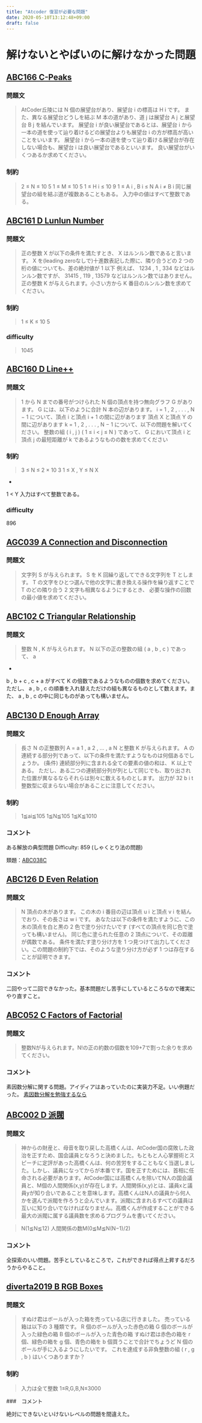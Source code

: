 ```yaml
---
title: "Atcoder 復習が必要な問題"
date: 2020-05-10T13:12:48+09:00
draft: false
---
```


# 解けないとやばいのに解けなかった問題

## [ABC166 C-Peaks](https://atcoder.jp/contests/abc166/tasks/abc166_c)

### 問題文

> AtCoder丘陵には 
N
 個の展望台があり、展望台 
i
 の標高は 
H
i
 です。 また、異なる展望台どうしを結ぶ 
M
 本の道があり、道 
j
 は展望台 
A
j
 と展望台 
B
j
 を結んでいます。
展望台 
i
 が良い展望台であるとは、展望台 
i
 から一本の道を使って辿り着けるどの展望台よりも展望台 
i
 の方が標高が高いことをいいます。 展望台 
i
 から一本の道を使って辿り着ける展望台が存在しない場合も、展望台 
i
 は良い展望台であるといいます。
良い展望台がいくつあるか求めてください。

### 制約

> 2
≤
N
≤
10
5
1
≤
M
≤
10
5
1
≤
H
i
≤
10
9
1
≤
A
i
,
B
i
≤
N
A
i
≠
B
i
同じ展望台の組を結ぶ道が複数あることもある。
入力中の値はすべて整数である。

## [ABC161 D Lunlun Number](https://atcoder.jp/contests/abc161/tasks/abc161_d)

### 問題文

> 正の整数 
X
 が以下の条件を満たすとき、 
X
 はルンルン数であると言います。
X
 を(leading zeroなしで)十進数表記した際に、隣り合うどの 
2
 つの桁の値についても、差の絶対値が 
1
 以下
例えば、 
1234
 , 
1
 , 
334
 などはルンルン数ですが、 
31415
 , 
119
 , 
13579
 などはルンルン数ではありません。
正の整数 
K
 が与えられます。小さい方から 
K
 番目のルンルン数を求めてください。
 
### 制約

> 1
≤
K
≤
10
5

### difficulty

> 1045

## [ABC160 D Line++](https://atcoder.jp/contests/abc160/tasks/abc160_d)

### 問題文

> 1
  から 
N
 までの番号がつけられた 
N
 個の頂点を持つ無向グラフ 
G
 があります。 
G
 には、以下のように合計 
N
 本の辺があります。
i
=
1
,
2
,
.
.
.
,
N
−
1
 について、頂点 
i
 と頂点 
i + 1
 の間に辺があります
頂点 
X
 と頂点 
Y
 の間に辺があります
k
=
1
,
2
,
.
.
.
,
N
−
1
 について、以下の問題を解いてください。
整数の組 
(
i
,
j
)
(
1
≤
i
<
j
≤
N
)
 であって、 
G
 において頂点 
i
 と頂点 
j
 の最短距離が 
k
 であるようなものの数を求めてください
 
### 制約
 
> 3
≤
N
≤
2
×
10
3
1
≤
X
,
Y
≤
N
X
+
1
<
Y
入力はすべて整数である。

### difficulty

896

## [AGC039 A Connection and Disconnection](https://atcoder.jp/contests/agc039/tasks/agc039_a)

### 問題文

> 文字列 
S
 が与えられます。
S
 を 
K
 回繰り返してできる文字列を 
T
 とします。 
T
 の文字をひとつ選んで他の文字に書き換える操作を繰り返すことで 
T
 のどの隣り合う 
2
 文字も相異なるようにするとき、 必要な操作の回数の最小値を求めてください。

## [ABC102 C Triangular Relationship](https://atcoder.jp/contests/arc102/tasks/arc102_a)

### 問題文

> 整数 
N
,
K
 が与えられます。
N
 以下の正の整数の組 
(
a
,
b
,
c
)
 であって、
a
+
b
,
b
+
c
,
c
+
a
 がすべて 
K
 の倍数であるようなものの個数を求めてください。 ただし、
a
,
b
,
c
 の順番を入れ替えただけの組も異なるものとして数えます。また、
a
,
b
,
c
 の中に同じものがあっても構いません。

## [ABC130 D Enough Array](https://atcoder.jp/contests/abc130/tasks/abc130_d)

### 問題文

> 長さ N の正整数列 A = a 1 , a 2 , … , a N と整数 K が与えられます。 A の連続する部分列であって、以下の条件を満たすようなものは何個あるでしょうか。 (条件) 連続部分列に含まれる全ての要素の値の和は、 K 以上である。 ただし、ある二つの連続部分列が列として同じでも、取り出された位置が異なるならそれらは別々に数えるものとします。 出力が 32 b i t 整数型に収まらない場合があることに注意してください。

### 制約

> 1≦ai≦105
> 1≦N≦105
> 1≦K≦1010

### コメント

ある解放の典型問題
Difficulty: 859
(しゃくとり法の問題)

類題：[ABC038C](https://atcoder.jp/contests/abc038/tasks/abc038_c)

## [ABC126 D Even Relation](https://atcoder.jp/contests/abc126/tasks/abc126_d)

### 問題文

> N 頂点の木があります。 この木の i 番目の辺は頂点 u i と頂点 v i を結んでおり、その長さは w i です。 あなたは以下の条件を満たすように、この木の頂点を白と黒の 2 色で塗り分けたいです (すべての頂点を同じ色で塗っても構いません)。 同じ色に塗られた任意の 2 頂点について、その距離が偶数である。 条件を満たす塗り分け方を 1 つ見つけて出力してください。この問題の制約下では、そのような塗り分け方が必ず 1 つは存在することが証明できます。

### コメント

二回やって二回できなかった。基本問題だし苦手にしているところなので確実にやり直すこと。

## [ABC052 C Factors of Factorial](https://atcoder.jp/contests/abc052/tasks/arc067_a)

### 問題文

> 整数Nが与えられます。N!の正の約数の個数を109+7で割った余りを求めてください。

### コメント

素因数分解に関する問題。アイディアはあっていたのに実装力不足。いい例題だった。
[素因数分解を勉強するなら](https://qiita.com/drken/items/a14e9af0ca2d857dad23)

## [ABC002 D 派閥](https://atcoder.jp/contests/abc002/tasks/abc002_4)

### 問題文

> 神からの財産と、母音を取り戻した高橋くんは、AtCoder国の腐敗した政治を正すため、国会議員となろうと決めました。もともと人心掌握術とスピーチに定評があった高橋くんは、何の苦労をすることもなく当選しました。しかし、議員になってからが本番です。国を正すためには、首相に任命される必要があります。AtCoder国には高橋くんを除いてN人の国会議員と、M個の人間関係(x,y)が存在します。人間関係(x,y)とは、議員xと議員yが知り合いであることを意味します。高橋くんはN人の議員から何人かを選んで派閥を作ろうと企んでいます。派閥に含まれるすべての議員は互いに知り合いでなければなりません。高橋くんが作成することができる最大の派閥に属する議員数を求めるプログラムを書いてください。

> N(1≦N≦12)
> 人間関係の数M(0≦M≦N(N−1)/2)

### コメント

全探索のいい問題。苦手としているところで，これができれば得点上昇するだろうからやること。

## [diverta2019 B RGB Boxes](https://atcoder.jp/contests/diverta2019/tasks/diverta2019_b)

### 問題文

> すぬけ君はボールが入った箱を売っている店に行きました。 売っている箱は以下の 3 種類です。 R 個のボールが入った赤色の箱 G 個のボールが入った緑色の箱 B 個のボールが入った青色の箱 すぬけ君は赤色の箱を r 個、緑色の箱を g 個、青色の箱を b 個買うことで合計でちょうど N 個のボールが手に入るようにしたいです。 これを達成する非負整数の組 ( r , g , b ) はいくつありますか？

### 制約

> 入力は全て整数
> 1≤R,G,B,N≤3000

###　コメント

絶対にできないといけないレベルの問題を間違えた。